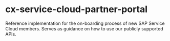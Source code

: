 # cx-service-cloud-partner-portal
Reference implementation for the on-boarding process of new SAP Service Cloud members. Serves as guidance on how to use our publicly supported APIs.

